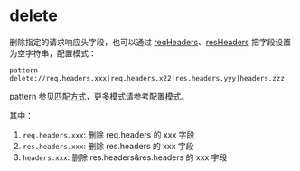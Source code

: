 # delete

删除指定的请求响应头字段，也可以通过 [reqHeaders](rules/reqHeaders.md)、[resHeaders](rules/resHeaders.md) 把字段设置为空字符串，配置模式：

	pattern delete://req.headers.xxx|req.headers.x22|res.headers.yyy|headers.zzz

pattern 参见[匹配方式](pattern.md)，更多模式请参考[配置模式](mode.md)。

其中：

1. `req.headers.xxx`: 删除 req.headers 的 xxx 字段
2. `res.headers.xxx`: 删除 res.headers 的 xxx 字段
3. `headers.xxx`: 删除 res.headers&res.headers 的 xxx 字段
